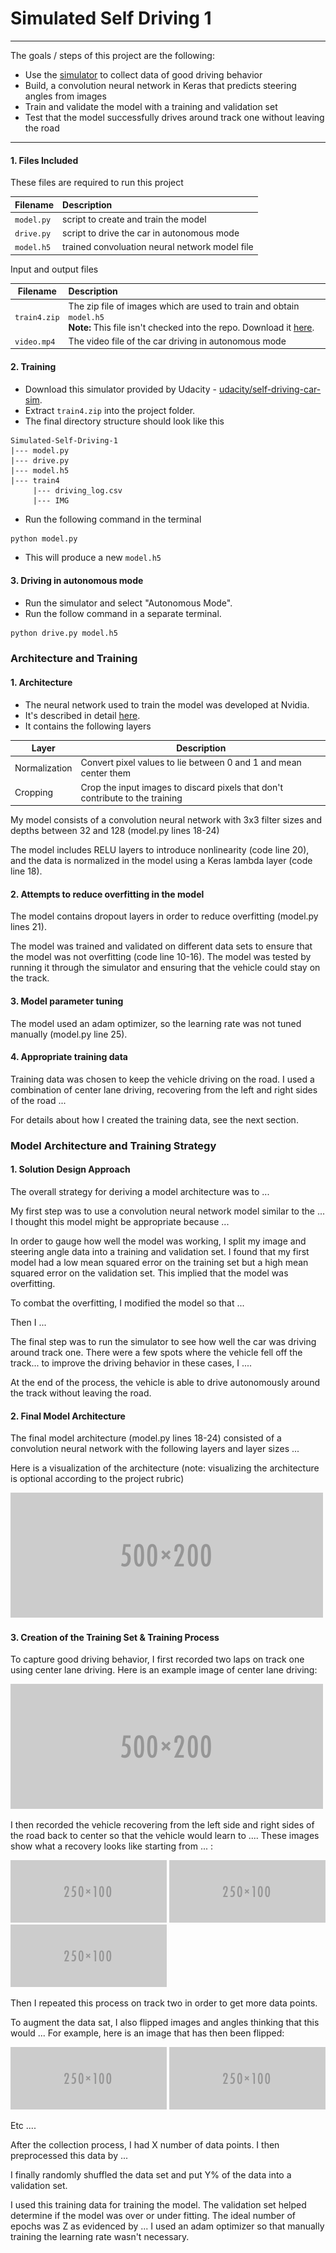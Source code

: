 # **Simulated Self Driving 1** 

---


The goals / steps of this project are the following:
* Use the [simulator](https://github.com/udacity/self-driving-car-sim) to collect data of good driving behavior
* Build, a convolution neural network in Keras that predicts steering angles from images
* Train and validate the model with a training and validation set
* Test that the model successfully drives around track one without leaving the road


[//]: # (Image References)

[image1]: ./examples/placeholder.png "Model Visualization"
[image2]: ./examples/placeholder.png "Grayscaling"
[image3]: ./examples/placeholder_small.png "Recovery Image"
[image4]: ./examples/placeholder_small.png "Recovery Image"
[image5]: ./examples/placeholder_small.png "Recovery Image"
[image6]: ./examples/placeholder_small.png "Normal Image"
[image7]: ./examples/placeholder_small.png "Flipped Image"


---

#### 1. Files Included

These files are required to run this project


| Filename | Description  |
|----------|:-------------|
| `model.py` | script to create and train the model |
| `drive.py` | script to drive the car in autonomous mode |
| `model.h5` | trained convoluation neural network model file |

Input and output files

| Filename | Description |
|----------|:------------|
| `train4.zip` | The zip file of images which are used to train and obtain `model.h5` <br/> **Note:** This file isn't checked into the repo. Download it [here](https://drive.google.com/file/d/1zg2ouWtWFiOho7PPJa0Uqxp6Iqz-7UAY/view?usp=sharing).  |
| `video.mp4` | The video file of the car driving in autonomous mode |

#### 2. Training
* Download this simulator provided by Udacity - [udacity/self-driving-car-sim](https://github.com/udacity/self-driving-car-sim).
* Extract `train4.zip` into the project folder.
* The final directory structure should look like this 
```
Simulated-Self-Driving-1
|--- model.py
|--- drive.py
|--- model.h5
|--- train4
     |--- driving_log.csv
     |--- IMG
```
* Run the following command in the terminal
```bash
python model.py
```
* This will produce a new `model.h5`

#### 3. Driving in autonomous mode
* Run the simulator and select "Autonomous Mode".
* Run the follow command in a separate terminal.
```sh
python drive.py model.h5
```

### Architecture and Training

#### 1. Architecture

* The neural network used to train the model was developed at Nvidia.
* It's described in detail [here](https://devblogs.nvidia.com/deep-learning-self-driving-cars/).
* It contains the following layers

| Layer | Description |
|-------|-------------|
| Normalization | Convert pixel values to lie between 0 and 1 and mean center them |
| Cropping | Crop the input images to discard pixels that don't contribute to the training |



My model consists of a convolution neural network with 3x3 filter sizes and depths between 32 and 128 (model.py lines 18-24) 

The model includes RELU layers to introduce nonlinearity (code line 20), and the data is normalized in the model using a Keras lambda layer (code line 18). 

#### 2. Attempts to reduce overfitting in the model

The model contains dropout layers in order to reduce overfitting (model.py lines 21). 

The model was trained and validated on different data sets to ensure that the model was not overfitting (code line 10-16). The model was tested by running it through the simulator and ensuring that the vehicle could stay on the track.

#### 3. Model parameter tuning

The model used an adam optimizer, so the learning rate was not tuned manually (model.py line 25).

#### 4. Appropriate training data

Training data was chosen to keep the vehicle driving on the road. I used a combination of center lane driving, recovering from the left and right sides of the road ... 

For details about how I created the training data, see the next section. 

### Model Architecture and Training Strategy

#### 1. Solution Design Approach

The overall strategy for deriving a model architecture was to ...

My first step was to use a convolution neural network model similar to the ... I thought this model might be appropriate because ...

In order to gauge how well the model was working, I split my image and steering angle data into a training and validation set. I found that my first model had a low mean squared error on the training set but a high mean squared error on the validation set. This implied that the model was overfitting. 

To combat the overfitting, I modified the model so that ...

Then I ... 

The final step was to run the simulator to see how well the car was driving around track one. There were a few spots where the vehicle fell off the track... to improve the driving behavior in these cases, I ....

At the end of the process, the vehicle is able to drive autonomously around the track without leaving the road.

#### 2. Final Model Architecture

The final model architecture (model.py lines 18-24) consisted of a convolution neural network with the following layers and layer sizes ...

Here is a visualization of the architecture (note: visualizing the architecture is optional according to the project rubric)

![alt text][image1]

#### 3. Creation of the Training Set & Training Process

To capture good driving behavior, I first recorded two laps on track one using center lane driving. Here is an example image of center lane driving:

![alt text][image2]

I then recorded the vehicle recovering from the left side and right sides of the road back to center so that the vehicle would learn to .... These images show what a recovery looks like starting from ... :

![alt text][image3]
![alt text][image4]
![alt text][image5]

Then I repeated this process on track two in order to get more data points.

To augment the data sat, I also flipped images and angles thinking that this would ... For example, here is an image that has then been flipped:

![alt text][image6]
![alt text][image7]

Etc ....

After the collection process, I had X number of data points. I then preprocessed this data by ...


I finally randomly shuffled the data set and put Y% of the data into a validation set. 

I used this training data for training the model. The validation set helped determine if the model was over or under fitting. The ideal number of epochs was Z as evidenced by ... I used an adam optimizer so that manually training the learning rate wasn't necessary.
